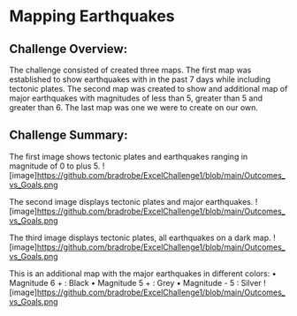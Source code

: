 # Mapping Earthquakes


## Challenge Overview:
The challenge consisted of created three maps.  The first map was established to show earthquakes with in the past 7 days while including tectonic plates. The second map was created to show and additional map of major earthquakes with magnitudes of less than 5, greater than 5 and greater than 6.  The last map was one we were to create on our own.

## Challenge Summary:

The first image shows tectonic plates and earthquakes ranging in magnitude of 0 to plus 5.
![image]https://github.com/bradrobe/ExcelChallenge1/blob/main/Outcomes_vs_Goals.png
 

The second image displays tectonic plates and major earthquakes.
![image]https://github.com/bradrobe/ExcelChallenge1/blob/main/Outcomes_vs_Goals.png
 
The third image displays tectonic plates, all earthquakes on a dark map.
![image]https://github.com/bradrobe/ExcelChallenge1/blob/main/Outcomes_vs_Goals.png
 

This is an additional map with the major earthquakes in different colors:
•	Magnitude 6 + : Black
•	Magnitude 5 + : Grey
•	Magnitude - 5 : Silver
![image]https://github.com/bradrobe/ExcelChallenge1/blob/main/Outcomes_vs_Goals.png

 
